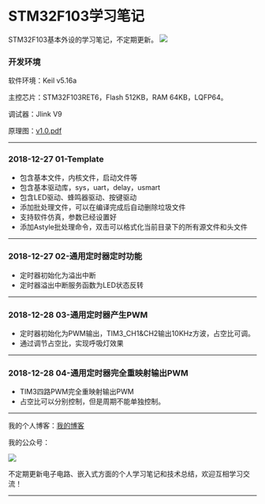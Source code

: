 

# STM32F103学习笔记

STM32F103基本外设的学习笔记，不定期更新。
![](https://wcc-blog.oss-cn-beijing.aliyuncs.com/img/stm32-img.jpg)

### 开发环境

软件环境：Keil v5.16a

主控芯片：STM32F103RET6，Flash 512KB，RAM 64KB，LQFP64。

调试器：Jlink V9

原理图：[v1.0.pdf](https://wcc-blog.oss-cn-beijing.aliyuncs.com/BlogFile/v1.0.pdf)

---

### 2018-12-27 01-Template

- 包含基本文件，内核文件，启动文件等
- 包含基本驱动库，sys，uart，delay，usmart
- 包含LED驱动、蜂鸣器驱动、按键驱动
- 添加批处理文件，可以在编译完成后自动删除垃圾文件
- 支持软件仿真，参数已经设置好
- 添加Astyle批处理命令，双击可以格式化当前目录下的所有源文件和头文件

------

### 2018-12-27 02-通用定时器定时功能

- 定时器初始化为溢出中断
- 定时器溢出中断服务函数为LED状态反转

---

### 2018-12-28 03-通用定时器产生PWM

- 定时器初始化为PWM输出，TIM3_CH1&CH2输出10KHz方波，占空比可调。
- 通过调节占空比，实现呼吸灯效果

---
### 2018-12-28 04-通用定时器完全重映射输出PWM

- TIM3四路PWM完全重映射输出PWM
- 占空比可以分别控制，但是周期不能单独控制。

---

我的个人博客：[我的博客](http://www.wangchaochao.top/)

我的公众号：

![](https://img2018.cnblogs.com/blog/1124009/201810/1124009-20181029203947824-323305888.jpg)

不定期更新电子电路、嵌入式方面的个人学习笔记和技术总结，欢迎互相学习交流！

------